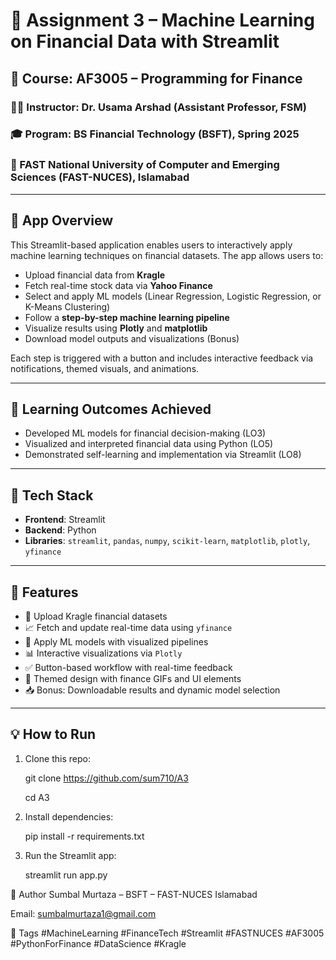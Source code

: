 # 💸 Assignment 3 – Machine Learning on Financial Data with Streamlit

## 📘 Course: AF3005 – Programming for Finance  
### 👨‍🏫 Instructor: Dr. Usama Arshad (Assistant Professor, FSM)  
### 🎓 Program: BS Financial Technology (BSFT), Spring 2025  
### 📍 FAST National University of Computer and Emerging Sciences (FAST-NUCES), Islamabad  
---

## 🚀 App Overview

This Streamlit-based application enables users to interactively apply machine learning techniques on financial datasets. The app allows users to:
- Upload financial data from **Kragle**
- Fetch real-time stock data via **Yahoo Finance**
- Select and apply ML models (Linear Regression, Logistic Regression, or K-Means Clustering)
- Follow a **step-by-step machine learning pipeline**
- Visualize results using **Plotly** and **matplotlib**
- Download model outputs and visualizations (Bonus)

Each step is triggered with a button and includes interactive feedback via notifications, themed visuals, and animations.

---

## 🧠 Learning Outcomes Achieved
- Developed ML models for financial decision-making (LO3)
- Visualized and interpreted financial data using Python (LO5)
- Demonstrated self-learning and implementation via Streamlit (LO8)

---

## 🔧 Tech Stack

- **Frontend**: Streamlit  
- **Backend**: Python  
- **Libraries**: `streamlit`, `pandas`, `numpy`, `scikit-learn`, `matplotlib`, `plotly`, `yfinance`

---

## 🌟 Features

- 📂 Upload Kragle financial datasets
- 📈 Fetch and update real-time data using `yfinance`
- 🧠 Apply ML models with visualized pipelines
- 📊 Interactive visualizations via `Plotly`
- ✅ Button-based workflow with real-time feedback
- 🎨 Themed design with finance GIFs and UI elements
- 📥 Bonus: Downloadable results and dynamic model selection

---

## 💡 How to Run

1. Clone this repo:
   
   git clone https://github.com/sum710/A3
   
   cd A3
   
3. Install dependencies:

   pip install -r requirements.txt
   
5. Run the Streamlit app:
   
   streamlit run app.py

👤 Author
Sumbal Murtaza – BSFT – FAST-NUCES Islamabad

Email: sumbalmurtaza1@gmail.com

📌 Tags
#MachineLearning #FinanceTech #Streamlit #FASTNUCES #AF3005 #PythonForFinance #DataScience #Kragle

